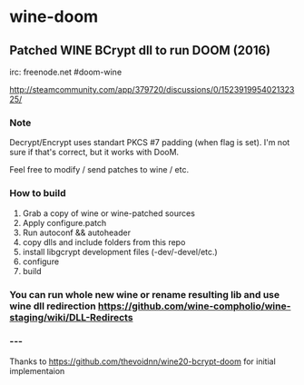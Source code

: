 # wine-doom
## Patched WINE BCrypt dll to run DOOM (2016)

irc: freenode.net #doom-wine

http://steamcommunity.com/app/379720/discussions/0/152391995402132325/


### Note

Decrypt/Encrypt uses standart PKCS #7 padding (when flag is set).
I'm not sure if that's correct, but it works with DooM.

Feel free to modify / send patches to wine / etc.

### How to build


1. Grab a copy of wine or wine-patched sources
2. Apply configure.patch
3. Run autoconf && autoheader
4. copy dlls and include folders from this repo
5. install libgcrypt development files (-dev/-devel/etc.)
6. configure
7. build

### You can run whole new wine or rename resulting lib and use wine dll redirection https://github.com/wine-compholio/wine-staging/wiki/DLL-Redirects


### ---
Thanks to https://github.com/thevoidnn/wine20-bcrypt-doom for initial implementaion






